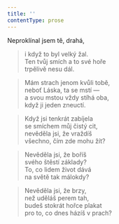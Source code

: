 ```yaml
---
title: ''
contentType: prose
---
```


Neproklínal jsem tě, drahá,

> i když to byl velký žal.  
> Ten tvůj smích a to své hoře  
> trpělivě nesu dál.

> Mám strach jenom kvůli tobě,  
> neboť Láska, ta se mstí —  
> a svou mstou vždy stíhá oba,  
> když ji jeden zneuctí.

> Když jsi tenkrát zabíjela  
> se smíchem můj čistý cit,  
> nevěděla jsi, že vraždíš  
> všechno, čím zde mohu žít?

> Nevěděla jsi, že boříš  
> svého štěstí základy?  
> To, co lidem život dává  
> na světě tak málokdy?

> Nevěděla jsi, že brzy,  
> než uděláš perem tah,  
> budeš stokrát hořce plakat  
> pro to, co dnes házíš v prach?
